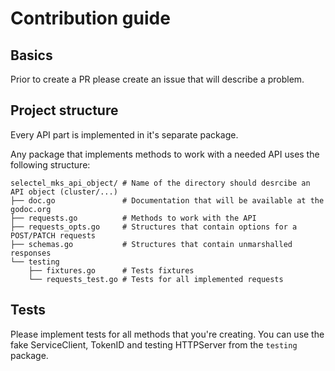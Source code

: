 # Contribution guide

## Basics

Prior to create a PR please create an issue that will describe a problem.

## Project structure

Every API part is implemented in it's separate package.

Any package that implements methods to work with a needed API uses the
following structure:

```
selectel_mks_api_object/ # Name of the directory should desrcibe an API object (cluster/...)
├── doc.go               # Documentation that will be available at the godoc.org
├── requests.go          # Methods to work with the API
├── requests_opts.go     # Structures that contain options for a POST/PATCH requests
├── schemas.go           # Structures that contain unmarshalled responses
└── testing
    ├── fixtures.go      # Tests fixtures
    └── requests_test.go # Tests for all implemented requests
```

## Tests

Please implement tests for all methods that you're creating.
You can use the fake ServiceClient, TokenID and testing HTTPServer from the `testing`
package.
